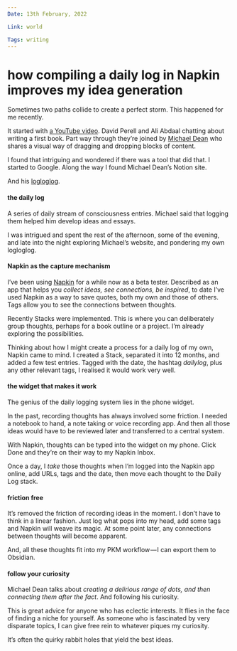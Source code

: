 ```yaml
---
Date: 13th February, 2022

Link: world

Tags: writing
---
```


# how compiling a daily log in Napkin improves my idea generation

Sometimes two paths collide to create a perfect storm. This happened for me recently.

It started with [a YouTube video](https://youtu.be/GZrKgKys5mg). David Perell and Ali Abdaal chatting about writing a first book. Part way through they’re joined by [Michael Dean](https://michaeldean.site/) who shares a visual way of dragging and dropping blocks of content.

I found that intriguing and wondered if there was a tool that did that. I started to Google. Along the way I found Michael Dean’s Notion site.

And his [logloglog](https://michaeldean.site/logloglog).

#### the daily log

A series of daily stream of consciousness entries. Michael said that logging them helped him develop ideas and essays.

I was intrigued and spent the rest of the afternoon, some of the evening, and late into the night exploring Michael’s website, and pondering my own logloglog.

#### Napkin as the capture mechanism

I’ve been using [Napkin](https://medium.com/u/42ce0231aec7) for a while now as a beta tester. Described as an app that helps you _collect ideas, see connections, be inspired_, to date I’ve used Napkin as a way to save quotes, both my own and those of others. Tags allow you to see the connections between thoughts.

Recently Stacks were implemented. This is where you can deliberately group thoughts, perhaps for a book outline or a project. I’m already exploring the possibilities.

Thinking about how I might create a process for a daily log of my own, Napkin came to mind. I created a Stack, separated it into 12 months, and added a few test entries. Tagged with the date, the hashtag _dailylog_, plus any other relevant tags, I realised it would work very well.

#### the widget that makes it work

The genius of the daily logging system lies in the phone widget.

In the past, recording thoughts has always involved some friction. I needed a notebook to hand, a note taking or voice recording app. And then all those ideas would have to be reviewed later and transferred to a central system.

With Napkin, thoughts can be typed into the widget on my phone. Click Done and they’re on their way to my Napkin Inbox.

Once a day, I _take_ those thoughts when I’m logged into the Napkin app online, add URLs, tags and the date, then move each thought to the Daily Log stack.

#### friction free

It’s removed the friction of recording ideas in the moment. I don’t have to think in a linear fashion. Just log what pops into my head, add some tags and Napkin will weave its magic. At some point later, any connections between thoughts will become apparent.

And, all these thoughts fit into my PKM workflow — I can export them to Obsidian.

#### follow your curiosity

Michael Dean talks about _creating a delirious range of dots, and then connecting them after the fact_. And following his curiosity.

This is great advice for anyone who has eclectic interests. It flies in the face of finding a niche for yourself. As someone who is fascinated by very disparate topics, I can give free rein to whatever piques my curiosity.

It’s often the quirky rabbit holes that yield the best ideas.